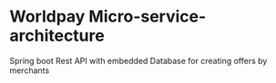 # Worldpay Micro-service-architecture
Spring boot Rest API with embedded Database for creating offers by merchants
